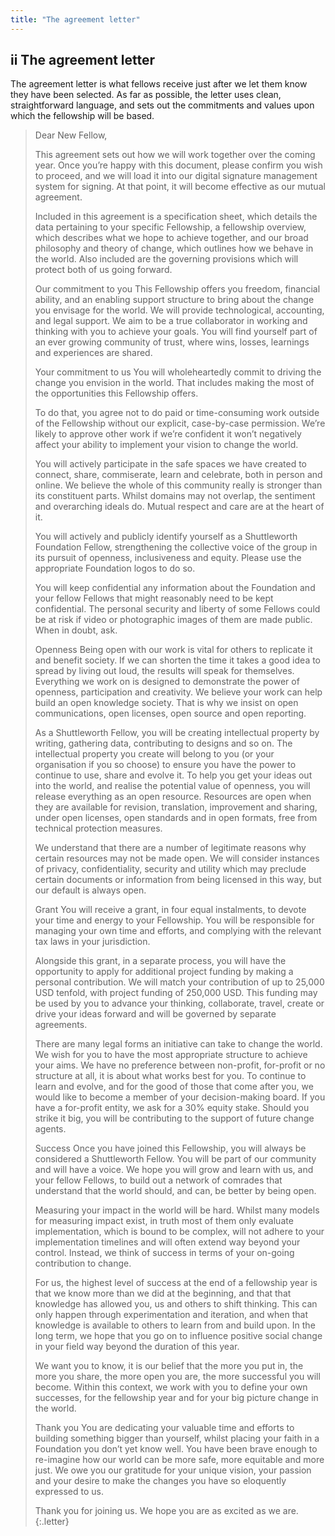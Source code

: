 ```yaml
---
title: "The agreement letter"
---
```


## **ii** The agreement letter

The agreement letter is what fellows receive just after we let them know they have been selected. As far as possible, the letter uses clean, straightforward language, and sets out the commitments and values upon which the fellowship will be based.

> Dear New Fellow,
>
> This agreement sets out how we will work together over the coming year. Once you’re happy with this document, please confirm you wish to proceed, and we will load it into our digital signature management system for signing. At that point, it will become effective as our mutual agreement.
>
> Included in this agreement is a specification sheet, which details the data pertaining to your specific Fellowship, a fellowship overview, which describes what we hope to achieve together, and our broad philosophy and theory of change, which outlines how we behave in the world. Also included are the governing provisions which will protect both of us going forward.
>
> Our commitment to you This Fellowship offers you freedom, financial ability, and an enabling support structure to bring about the change you envisage for the world. We will provide technological, accounting, and legal support. We aim to be a true collaborator in working and thinking with you to achieve your goals. You will find yourself part of an ever growing community of trust, where wins, losses, learnings and experiences are shared.
>
> Your commitment to us You will wholeheartedly commit to driving the change you envision in the world. That includes making the most of the opportunities this Fellowship offers.
>
> To do that, you agree not to do paid or time-consuming work outside of the Fellowship without our explicit, case-by-case permission. We’re likely to approve other work if we’re confident it won’t negatively affect your ability to implement your vision to change the world.
>
> You will actively participate in the safe spaces we have created to connect, share, commiserate, learn and celebrate, both in person and online. We believe the whole of this community really is stronger than its constituent parts. Whilst domains may not overlap, the sentiment and overarching ideals do. Mutual respect and care are at the heart of it.
>
> You will actively and publicly identify yourself as a Shuttleworth Foundation Fellow, strengthening the collective voice of the group in its pursuit of openness, inclusiveness and equity. Please use the appropriate Foundation logos to do so.
>
> You will keep confidential any information about the Foundation and your fellow Fellows that might reasonably need to be kept confidential. The personal security and liberty of some Fellows could be at risk if video or photographic images of them are made public. When in doubt, ask.
>
> Openness Being open with our work is vital for others to replicate it and benefit society. If we can shorten the time it takes a good idea to spread by living out loud, the results will speak for themselves. Everything we work on is designed to demonstrate the power of openness, participation and creativity. We believe your work can help build an open knowledge society. That is why we insist on open communications, open licenses, open source and open reporting.
>
> As a Shuttleworth Fellow, you will be creating intellectual property by writing, gathering data, contributing to designs and so on. The intellectual property you create will belong to you (or your organisation if you so choose) to ensure you have the power to continue to use, share and evolve it. To help you get your ideas out into the world, and realise the potential value of openness, you will release everything as an open resource. Resources are open when they are available for revision, translation, improvement and sharing, under open licenses, open standards and in open formats, free from technical protection measures.
>
> We understand that there are a number of legitimate reasons why certain resources may not be made open. We will consider instances of privacy, confidentiality, security and utility which may preclude certain documents or information from being licensed in this way, but our default is always open.
>
> Grant You will receive a grant, in four equal instalments, to devote your time and energy to your Fellowship. You will be responsible for managing your own time and efforts, and complying with the relevant tax laws in your jurisdiction.
>
> Alongside this grant, in a separate process, you will have the opportunity to apply for additional project funding by making a personal contribution. We will match your contribution of up to 25,000 USD tenfold, with project funding of 250,000 USD. This funding may be used by you to advance your thinking, collaborate, travel, create or drive your ideas forward and will be governed by separate agreements.
>
> There are many legal forms an initiative can take to change the world. We wish for you to have the most appropriate structure to achieve your aims. We have no preference between non-profit, for-profit or no structure at all, it is about what works best for you. To continue to learn and evolve, and for the good of those that come after you, we would like to become a member of your decision-making board. If you have a for-profit entity, we ask for a 30% equity stake. Should you strike it big, you will be contributing to the support of future change agents.
>
> Success Once you have joined this Fellowship, you will always be considered a Shuttleworth Fellow. You will be part of our community and will have a voice. We hope you will grow and learn with us, and your fellow Fellows, to build out a network of comrades that understand that the world should, and can, be better by being open.
>
> Measuring your impact in the world will be hard. Whilst many models for measuring impact exist, in truth most of them only evaluate implementation, which is bound to be complex, will not adhere to your implementation timelines and will often extend way beyond your control. Instead, we think of success in terms of your on-going contribution to change.
>
> For us, the highest level of success at the end of a fellowship year is that we know more than we did at the beginning, and that that knowledge has allowed you, us and others to shift thinking. This can only happen through experimentation and iteration, and when that knowledge is available to others to learn from and build upon. In the long term, we hope that you go on to influence positive social change in your field way beyond the duration of this year.
>
> We want you to know, it is our belief that the more you put in, the more you share, the more open you are, the more successful you will become. Within this context, we work with you to define your own successes, for the fellowship year and for your big picture change in the world.
>
> Thank you You are dedicating your valuable time and efforts to building something bigger than yourself, whilst placing your faith in a Foundation you don’t yet know well. You have been brave enough to re-imagine how our world can be more safe, more equitable and more just. We owe you our gratitude for your unique vision, your passion and your desire to make the changes you have so eloquently expressed to us.
>
> Thank you for joining us. We hope you are as excited as we are.
{:.letter}
